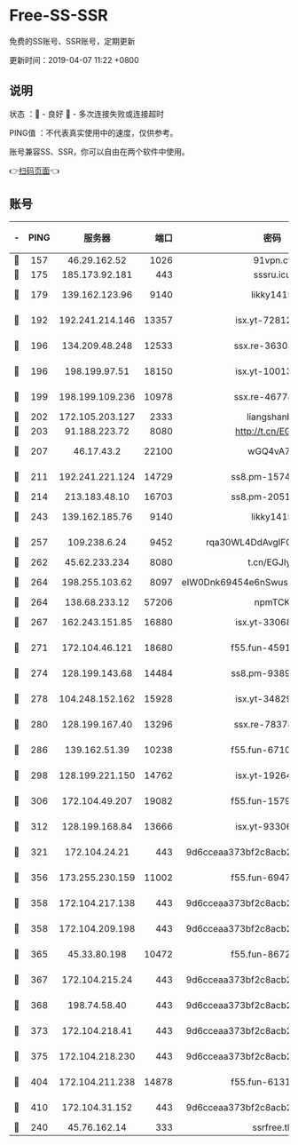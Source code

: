 # Free-SS-SSR

免费的SS账号、SSR账号，定期更新

更新时间：2019-04-07 11:22 +0800

## 说明

状态     ：🙂 - 良好 🙁 - 多次连接失败或连接超时

PING值   ：不代表真实使用中的速度，仅供参考。

账号兼容SS、SSR，你可以自由在两个软件中使用。

👉[扫码页面](https://liesauer.github.io/Free-SS-SSR/)👈

## 账号

|-|PING|服务器|端口|密码|加密方式|区域|
|:----:|:----:|:-----:|-----:|:----:|:----:|:----:|
|🙂|157|46.29.162.52|1026|91vpn.cf|rc4-md5|RU|
|🙂|175|185.173.92.181|443|sssru.icu|rc4-md5|RU|
|🙂|179|139.162.123.96|9140|likky1415|aes-256-cfb|JP|
|🙂|192|192.241.214.146|13357|isx.yt-72812401|aes-256-cfb|US|
|🙂|196|134.209.48.248|12533|ssx.re-36303628|aes-256-cfb|US|
|🙂|196|198.199.97.51|18150|isx.yt-10013896|aes-256-cfb|US|
|🙂|199|198.199.109.236|10978|ssx.re-46778181|aes-256-cfb|US|
|🙂|202|172.105.203.127|2333|liangshanbo|chacha20|JP|
|🙂|203|91.188.223.72|8080|http://t.cn/EGJIyrl|rc4-md5|RU|
|🙂|207|46.17.43.2|22100|wGQ4vA7D|aes-256-gcm|RU|
|🙂|211|192.241.221.124|14729|ss8.pm-15747192|aes-256-cfb|US|
|🙂|214|213.183.48.10|16703|ss8.pm-20510917|rc4-md5|RU|
|🙂|243|139.162.185.76|9140|likky1415|aes-256-cfb|DE|
|🙂|257|109.238.6.24|9452|rqa30WL4DdAvgIFG6Fs3znzTa|aes-256-cfb|FR|
|🙂|262|45.62.233.234|8080|t.cn/EGJIyrl|rc4-md5|CA|
|🙂|264|198.255.103.62|8097|eIW0Dnk69454e6nSwuspv9DmS201tQ0D|aes-256-cfb|US|
|🙂|264|138.68.233.12|57206|npmTCK|rc4-md5|US|
|🙂|267|162.243.151.85|16880|isx.yt-33068394|aes-256-cfb|US|
|🙂|271|172.104.46.121|18680|f55.fun-45913685|aes-256-cfb|SG|
|🙂|274|128.199.143.68|14484|ss8.pm-93895061|aes-256-cfb|SG|
|🙂|278|104.248.152.162|15928|isx.yt-34829163|aes-256-cfb|SG|
|🙂|280|128.199.167.40|13296|ssx.re-78378109|aes-256-cfb|SG|
|🙂|286|139.162.51.39|10238|f55.fun-67101162|aes-256-cfb|SG|
|🙂|298|128.199.221.150|14762|isx.yt-19264060|aes-256-cfb|SG|
|🙂|306|172.104.49.207|19082|f55.fun-15798728|aes-256-cfb|SG|
|🙂|312|128.199.168.84|13666|isx.yt-93306420|aes-256-cfb|SG|
|🙂|321|172.104.24.21|443|9d6cceaa373bf2c8acb22e60b6a58be6|aes-256-cfb|US|
|🙂|356|173.255.230.159|11002|f55.fun-69479664|aes-256-cfb|US|
|🙂|358|172.104.217.138|443|9d6cceaa373bf2c8acb22e60b6a58be6|aes-256-cfb|US|
|🙂|358|172.104.209.198|443|9d6cceaa373bf2c8acb22e60b6a58be6|aes-256-cfb|US|
|🙂|365|45.33.80.198|10472|f55.fun-86726551|aes-256-cfb|US|
|🙂|367|172.104.215.24|443|9d6cceaa373bf2c8acb22e60b6a58be6|aes-256-cfb|US|
|🙂|368|198.74.58.40|443|9d6cceaa373bf2c8acb22e60b6a58be6|aes-256-cfb|US|
|🙂|373|172.104.218.41|443|9d6cceaa373bf2c8acb22e60b6a58be6|aes-256-cfb|US|
|🙂|375|172.104.218.230|443|9d6cceaa373bf2c8acb22e60b6a58be6|aes-256-cfb|US|
|🙂|404|172.104.211.238|14878|f55.fun-61310549|aes-256-cfb|US|
|🙂|410|172.104.31.152|443|9d6cceaa373bf2c8acb22e60b6a58be6|aes-256-cfb|US|
|🙂|240|45.76.162.14|333|ssrfree.tk|rc4|SG|
